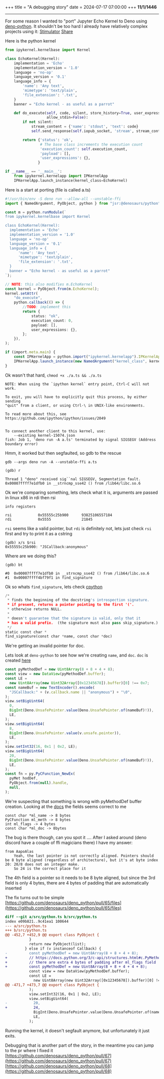 +++
title = "A debugging story"
date = 2024-07-17 07:00:00
+++
**11/1/1446**

---

For some reason I wanted to "port" Jupyter Echo Kernel to Deno using
[deno-python](https://github.com/denosaurs/deno_python). It shouldn't be too
hard I already have relatively complex projects using it:
[Stimulator](https://flathub.org/apps/io.github.sigmasd.stimulator)
[Share](https://flathub.org/apps/io.github.sigmasd.share)

Here is the python kernel

```py
from ipykernel.kernelbase import Kernel

class EchoKernel(Kernel):
    implementation = 'Echo'
    implementation_version = '1.0'
    language = 'no-op'
    language_version = '0.1'
    language_info = {
        'name': 'Any text',
        'mimetype': 'text/plain',
        'file_extension': '.txt',
    }
    banner = "Echo kernel - as useful as a parrot"

    def do_execute(self, code, silent, store_history=True, user_expressions=None,
                   allow_stdin=False):
        if not silent:
            stream_content = {'name': 'stdout', 'text': code}
            self.send_response(self.iopub_socket, 'stream', stream_content)

        return {'status': 'ok',
                # The base class increments the execution count
                'execution_count': self.execution_count,
                'payload': [],
                'user_expressions': {},
               }

if __name__ == '__main__':
    from ipykernel.kernelapp import IPKernelApp
    IPKernelApp.launch_instance(kernel_class=EchoKernel)
```

Here is a start at porting (file is called a.ts)

```ts
#!/usr/bin/env -S deno run --allow-all --unstable-ffi
import { NamedArgument, PyObject, python } from "jsr:@denosaurs/python";

const m = python.runModule(`
from ipykernel.kernelbase import Kernel

class EchoKernel(Kernel):
  implementation = 'Echo'
  implementation_version = '1.0'
  language = 'no-op'
  language_version = '0.1'
  language_info = {
      'name': 'Any text',
      'mimetype': 'text/plain',
      'file_extension': '.txt',
  }
  banner = "Echo kernel - as useful as a parrot"
`);

// NOTE: this also modifies m.EchoKernel
const kernel = PyObject.from(m.EchoKernel);
kernel.setAttr(
    "do_execute",
    python.callback(() => {
        //TODO: implement this
        return {
            status: "ok",
            execution_count: 0,
            payload: [],
            user_expressions: {},
        };
    }),
);

if (import.meta.main) {
    const IPKernelApp = python.import("ipykernel.kernelapp").IPKernelApp;
    IPKernelApp.launch_instance(new NamedArgument("kernel_class", kernel));
}
```

Ok wasn't that hard, `chmod +x ./a.ts && ./a.ts`

```
NOTE: When using the `ipython kernel` entry point, Ctrl-C will not work.

To exit, you will have to explicitly quit this process, by either sending
"quit" from a client, or using Ctrl-\ in UNIX-like environments.

To read more about this, see https://github.com/ipython/ipython/issues/2049


To connect another client to this kernel, use:
    --existing kernel-15074.json
fish: Job 1, 'deno run -A a.ts' terminated by signal SIGSEGV (Address boundary error)
```

Hmm, it worked but then segfaulted, so gdb to the rescue

```
gdb --args deno run -A --unstable-ffi a.ts
```

```
(gdb) r

Thread 1 "deno" received sig``nal SIGSEGV, Segmentation fault.
0x00007ffff7e1dfb0 in __strncmp_sse42 () from /lib64/libc.so.6
```

Ok we're comparing something, lets check what it is, arguments are passed in
linux x86 in rdi then rsi

```
info registers
```

```
rsi            0x55555c25b900      93825106557184
rdi            0x5555              21845
```

`rsi` seems like a valid pointer, but `rdi` is definitely not, lets just check
`rsi` first and try to print it as a cstring

```
(gdb) x/s $rsi
0x55555c25b900: "JSCallback:anonymous"
```

Where are we doing this?

```
(gdb) bt

#0  0x00007ffff7e1dfb0 in __strncmp_sse42 () from /lib64/libc.so.6
#1  0x00007ffff4bf79f1 in find_signature
```

Ok so whats `find_signature`, lets check [cpython](https://github.com/python/cpython/blob/69c68de43aef03dd52fabd21f99cb3b0f9329201/Objects/typeobject.c#L664)

```py
/*
 * finds the beginning of the docstring's introspection signature.
 * if present, returns a pointer pointing to the first '('.
 * otherwise returns NULL.
 *
 * doesn't guarantee that the signature is valid, only that it
 * has a valid prefix.  (the signature must also pass skip_signature.)
 */
static const char *
find_signature(const char *name, const char *doc)
```

We're getting an invalid pointer for doc.

Lets look at `deno-python` to see how we're creating `name`, and `doc`. `doc`
is created [here](https://github.com/denosaurs/deno_python/blob/8bd35566b07a43746b7abd8cd1cc7730abe2b4bd/src/python.ts#L473)

```ts
const pyMethodDef = new Uint8Array(8 + 8 + 4 + 8);
const view = new DataView(pyMethodDef.buffer);
const LE =
  new Uint8Array(new Uint32Array([0x12345678]).buffer)[0] !== 0x7;
const nameBuf = new TextEncoder().encode(
  "JSCallback:" + (v.callback.name || "anonymous") + "\0",
);
view.setBigUint64(
  0,
  BigInt(Deno.UnsafePointer.value(Deno.UnsafePointer.of(nameBuf)!)),
  LE,
);
view.setBigUint64(
  8,
  BigInt(Deno.UnsafePointer.value(v.unsafe.pointer)),
  LE,
);
view.setInt32(16, 0x1 | 0x2, LE);
view.setBigUint64(
  20,
  BigInt(Deno.UnsafePointer.value(Deno.UnsafePointer.of(nameBuf)!)),
  LE,
);
const fn = py.PyCFunction_NewEx(
  pyMet hodDef,
  PyObject.from(null).handle,
  null,
);
```

We're suspecting that something is wrong with pyMethodDef buffer creation.
Looking at the [docs](https://docs.python.org/3/c-api/structures.html#c.PyMethodDef) the fields seems
correct to me

```
const char *ml_name -> 8 bytes
PyCFunction ml_meth -> 8 bytes
int ml_flags -> 4 bytes 
const char *ml_doc -> 8bytes
```

The bug is there though, can you spot it .... After I asked around (deno
discord have a couple of ffi magicians there) I have my answer:

```
from AapoAlas
    Yeah, the last pointer is not correctly aligned. Pointers should be 8 byte aligned (regardless of architecture), but it's at byte index 20: 20/8 does not an integer make.
    So 24 is the correct place for it
```

The 4th field is a pointer so it needs to be 8 byte aligned, but since the 3rd
field is only 4 bytes, there are 4 bytes of padding that are automatically
inserted

The fix turns out to be simple [https://github.com/denosaurs/deno_python/pull/65/files](https://github.com/denosaurs/deno_python/pull/65/files)

```diff
diff --git a/src/python.ts b/src/python.ts
index e09b821..9c41ea1 100644
--- a/src/python.ts
+++ b/src/python.ts
@@ -452,7 +452,9 @@ export class PyObject {
           }
           return new PyObject(list);
         } else if (v instanceof Callback) {
-          const pyMethodDef = new Uint8Array(8 + 8 + 4 + 8);
+          // https://docs.python.org/3/c-api/structures.html#c.PyMethodDef
+          // there are extra 4 bytes of padding after ml_flags field
+          const pyMethodDef = new Uint8Array(8 + 8 + 4 + 4 + 8);
           const view = new DataView(pyMethodDef.buffer);
           const LE =
             new Uint8Array(new Uint32Array([0x12345678]).buffer)[0] !== 0x7;
@@ -471,7 +473,7 @@ export class PyObject {
           );
           view.setInt32(16, 0x1 | 0x2, LE);
           view.setBigUint64(
-            20,
+            24,
             BigInt(Deno.UnsafePointer.value(Deno.UnsafePointer.of(nameBuf)!)),
             LE,
           );
```

Running the kernel, it doesn't segfault anymore, but unfortunately it just
exits.

Debugging that is another part of the story, in the meantime you can jump to the
pr where I fixed it [https://github.com/denosaurs/deno_python/pull/67](https://github.com/denosaurs/deno_python/pull/67)
[https://github.com/denosaurs/deno_python/pull/68](https://github.com/denosaurs/deno_python/pull/68)
